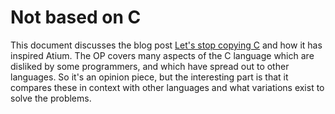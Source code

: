 # Not based on C

This document discusses the blog post [Let's stop copying C](https://eev.ee/blog/2016/12/01/lets-stop-copying-c/) and how it has inspired Atium. The OP covers many aspects of the C language which are disliked by some programmers, and which have spread out to other languages. So it's an opinion piece, but the interesting part is that it compares these in context with other languages and what variations exist to solve the problems. 
